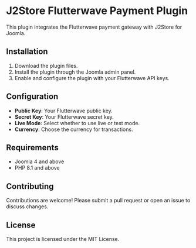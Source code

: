 # J2Store Flutterwave Payment Plugin

This plugin integrates the Flutterwave payment gateway with J2Store for Joomla.

## Installation

1. Download the plugin files.
2. Install the plugin through the Joomla admin panel.
3. Enable and configure the plugin with your Flutterwave API keys.

## Configuration

- **Public Key**: Your Flutterwave public key.
- **Secret Key**: Your Flutterwave secret key.
- **Live Mode**: Select whether to use live or test mode.
- **Currency**: Choose the currency for transactions.

## Requirements

- Joomla 4 and above
- PHP 8.1 and above

## Contributing

Contributions are welcome! Please submit a pull request or open an issue to discuss changes.

## License

This project is licensed under the MIT License.
